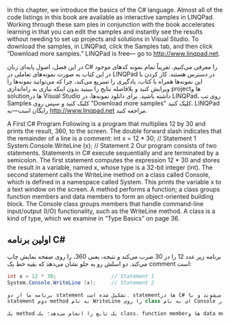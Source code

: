  In this chapter, we introduce the basics of the C# language.
 Almost all of the code listings in this book are available as
 interactive samples in LINQPad. Working through these sam
ples in conjunction with the book accelerates learning in that
 you can edit the samples and instantly see the results without
 needing to set up projects and solutions in Visual Studio.
 To download the samples, in LINQPad, click the Samples tab,
 and then click “Download more samples.” LINQPad is free—
 go to http://www.linqpad.net.


در این فصل، اصول پایه‌ای زبان C# را معرفی می‌کنیم.
تقریباً تمام نمونه کدهای موجود در این کتاب به صورت نمونه‌های تعاملی در LINQPad در دسترس هستند. کار کردن با این نمونه‌ها همراه با کتاب، یادگیری را تسریع می‌کند، چرا که می‌توانید نمونه‌ها را ویرایش کنید و بلافاصله نتایج را ببینید بدون اینکه نیازی به راه‌اندازی project‌ها و solution‌ها در Visual Studio داشته باشید.
برای دانلود نمونه‌ها، در LINQPad، روی تب Samples کلیک کنید و سپس روی "Download more samples" کلیک کنید. LINQPad رایگان است—به http://www.linqpad.net مراجعه کنید.

 A First C# Program
 Following is a program that multiplies 12 by 30 and prints the result, 360, to
 the screen. The double forward slash indicates that the remainder of a line is a
 comment:
 int x = 12 * 30;                  // Statement 1
 System.Console.WriteLine (x);     // Statement 2
 Our program consists of two statements. Statements in C# execute sequentially and
 are terminated by a semicolon. The first statement computes the expression 12 * 30
 and stores the result in a variable, named x, whose type is a 32-bit integer (int).
 The second statement calls the WriteLine method on a class called Console, which is
 defined in a namespace called System. This prints the variable x to a text window on
 the screen.
 A method performs a function; a class groups function members and data members
 to form an object-oriented building block. The Console class groups members
 that handle command-line input/output (I/O) functionality, such as the WriteLine
 method. A class is a kind of type, which we examine in “Type Basics” on page 36.

 ## اولین برنامه C#

برنامه زیر عدد 12 را در 30 ضرب می‌کند و نتیجه، یعنی 360، را روی صفحه نمایش چاپ می‌کند. دو اسلش رو به جلو نشان می‌دهد که بقیه خط یک comment است:
```csharp
int x = 12 * 30;                  // Statement 1
System.Console.WriteLine (x);     // Statement 2

برنامه ما از دو statement تشکیل شده است. statement‌ها در C# به ترتیب اجرا می‌شوند و با semicolon خاتمه می‌یابند. statement اول expression به صورت `12 * 30` را محاسبه می‌کند و نتیجه را در یک variable به نام x ذخیره می‌کند که type آن یک integer 32-بیتی (int) است.
statement دوم method به نام WriteLine را روی class ای به نام Console فراخوانی می‌کند که در namespace ای به نام System تعریف شده است. این کار variable به نام x را در یک پنجره متنی روی صفحه نمایش چاپ می‌کند.

یک method یک تابع را انجام می‌دهد؛ یک class، function member‌ها و data member‌ها را گروه‌بندی می‌کند تا یک بلوک سازنده شی‌گرا تشکیل دهد. class به نام Console، member‌هایی را گروه‌بندی می‌کند که عملکرد input/output (I/O) خط فرمان را مدیریت می‌کنند، مانند method به نام WriteLine. یک class نوعی type است که آن را در "Type Basics" در صفحه 36 بررسی می‌کنیم.
